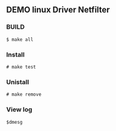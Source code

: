 ## DEMO linux Driver Netfilter

### BUILD
```
$ make all

```

### Install 
```
# make test
```

### Unistall
```
# make remove
```
### View log
```
$dmesg
```
